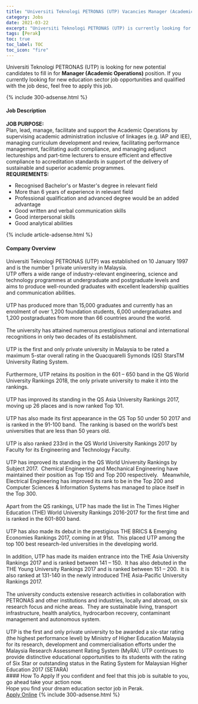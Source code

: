 ```yaml
---
title: "Universiti Teknologi PETRONAS (UTP) Vacancies Manager (Academic Operations)" 
category: Jobs 
date: 2021-03-22 
excerpt: "Universiti Teknologi PETRONAS (UTP) is currently looking for suitable person to fill in the Manager (Academic Operations) which positioned at Perak" 
tags: [Perak] 
toc: true 
toc_label: TOC 
toc_icon: "fire" 
--- 
```


<p>Universiti Teknologi PETRONAS (UTP) is looking for new potential candidates to fill in for <b>Manager (Academic Operations)</b> position. If you currently looking for new education sector job opportunities and qualified with the job desc, feel free to apply this job.
</p>{% include 300-adsense.html %} 
<div><div><h4>Job Description</h4></div><div><div><span><div><div><div><strong>JOB PURPOSE:</strong></div><div>Plan, lead, manage, facilitate and support the Academic Operations by supervising academic administration inclusive of linkages (e.g. IAP and IEE), managing curriculum development and review, facilitating performance management, facilitating audit compliance, and managing adjunct lectureships and part-time lecturers to ensure efficient and effective compliance to accreditation standards in support of the delivery of sustainable and superior academic programmes.</div><div><strong>REQUIREMENTS:</strong></div><ul><li>Recognised Bachelor's or Master's degree in relevant field</li><li>More than 6 years of experience in relevant field</li><li>Professional qualification and advanced degree would be an added advantage</li><li>Good written and verbal communication skills</li><li>Good interpersonal skills</li><li>Good analytical abilities</li></ul></div></div></span></div></div></div> 
{% include article-adsense.html %} 
<div><div><h4>Company Overview</h4></div><div><div><span><div><div>
<div>
		Universiti Teknologi PETRONAS (UTP) was established on 10 January 1997 and is the number 1 private university in Malaysia.
		<div>
			UTP offers a wide range of industry-relevant engineering, science and technology programmes at undergraduate and postgraduate levels and aims to produce well-rounded graduates with excellent leadership qualities and communication abilities.<br>
<br>
			UTP has produced more than 15,000 graduates and currently has an enrolment of over 1,200 foundation students, 6,000 undergraduates and 1,200 postgraduates from more than 66 countries around the world.<br>
<br>
			The university has attained numerous prestigious national and international recognitions in only two decades of its establishment.<br>
<br>
			UTP is the first and only private university in Malaysia to be rated a maximum 5-star overall rating in the Quacquarelli Symonds (QS) StarsTM University Rating System.<br>
<br>
			Furthermore, UTP retains its position in the 601 &#8211; 650 band in the QS World University Rankings 2018, the only private university to make it into the rankings.<br>
<br>
			UTP has improved its standing in the QS Asia University Rankings 2017, moving up 26 places and is now ranked Top 101.&#160;<br>
<br>
			UTP has also made its first appearance in the QS Top 50 under 50 2017 and is ranked in the 91-100 band.&#160; The ranking is based on the world&#8217;s best universities that are less than 50 years old.<br>
<br>
			UTP is also ranked 233rd in the QS World University Rankings 2017 by Faculty for its Engineering and Technology Faculty.<br>
<br>
			UTP has improved its standing in the QS World University Rankings by Subject 2017.&#160; Chemical Engineering and Mechanical Engineering have maintained their position as Top 150 and Top 200 respectively.&#160;&#160; Meanwhile, Electrical Engineering has improved its rank to be in the Top 200 and Computer Sciences &amp; Information Systems has managed to place itself in the Top 300.<br>
<br>
			Apart from the QS rankings, UTP has made the list in The Times Higher Education (THE) World University Rankings 2016-2017 for the first time and is ranked in the 601-800 band.<br>
<br>
			UTP has also made its debut in the prestigious THE BRICS &amp; Emerging Economies Rankings 2017, coming in at 91st.&#160; This placed UTP among the top 100 best research-led universities in the developing world.<br>
<br>
			In addition, UTP has made its maiden entrance into the THE Asia University Rankings 2017 and is ranked between 141 &#8211; 150.&#160; It has also debuted in the THE Young University Rankings 2017 and is ranked between 151 &#8211; 200.&#160; It is also ranked at 131-140 in the newly introduced THE Asia-Pacific University Rankings 2017.<br>
<br>
			The university conducts extensive research activities in collaboration with PETRONAS and other institutions and industries, locally and abroad, on six research focus and niche areas.&#160; They are sustainable living, transport infrastructure, health analytics, hydrocarbon recovery, contaminant management and autonomous system.<br>
<br>
			UTP is the first and only private university to be awarded a six-star rating (the highest performance level) by Ministry of Higher Education Malaysia for its research, development and commercialisation efforts under the Malaysia Research Assessment Rating System (MyRA). UTP continues to provide distinctive educational opportunities to its students with the rating of Six Star or outstanding status in the Rating System for Malaysian Higher Education 2017 (SETARA)</div>
</div>
</div></div></span></div></div></div> 
#### How To Apply 
If you confident and feel that this job is suitable to you, go ahead take your action now. <br/> 
Hope you find your dream education sector job in Perak. <br/> 
<a href="https://www.jobstreet.com.my/en/job/manager-academic-operations-4513684?jobId=jobstreet-my-job-4513684" class="btn btn--info" target="_blank" rel="nofollow noopenner">Apply Online</a> 
{% include 300-adsense.html %} 